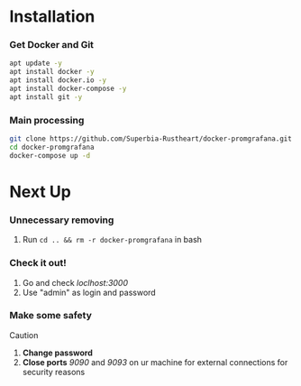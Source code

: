# Installation

### Get Docker and Git
```bash
apt update -y
apt install docker -y
apt install docker.io -y
apt install docker-compose -y
apt install git -y
```

### Main processing
```bash
git clone https://github.com/Superbia-Rustheart/docker-promgrafana.git
cd docker-promgrafana
docker-compose up -d
```



# Next Up

### Unnecessary removing
1. Run `cd .. && rm -r docker-promgrafana` in bash

### Check it out!
1. Go and check *loclhost:3000*
2. Use "admin" as login and password

### Make some safety
> [!CAUTION]
> 1. **Change password**
> 2. **Close ports** *9090* and *9093* on ur machine for external connections for security reasons
